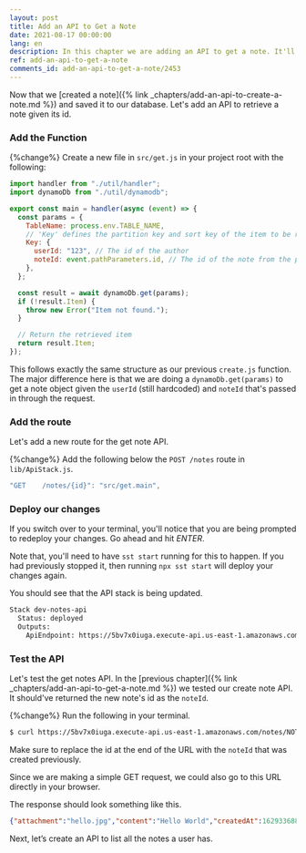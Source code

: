 ```yaml
---
layout: post
title: Add an API to Get a Note
date: 2021-08-17 00:00:00
lang: en
description: In this chapter we are adding an API to get a note. It'll trigger a Lambda function when we hit the API and get the requested note from our DynamoDB table.
ref: add-an-api-to-get-a-note
comments_id: add-an-api-to-get-a-note/2453
---
```


Now that we [created a note]({% link _chapters/add-an-api-to-create-a-note.md %}) and saved it to our database. Let's add an API to retrieve a note given its id.

### Add the Function

{%change%} Create a new file in `src/get.js` in your project root with the following:

``` javascript
import handler from "./util/handler";
import dynamoDb from "./util/dynamodb";

export const main = handler(async (event) => {
  const params = {
    TableName: process.env.TABLE_NAME,
    // 'Key' defines the partition key and sort key of the item to be retrieved
    Key: {
      userId: "123", // The id of the author
      noteId: event.pathParameters.id, // The id of the note from the path
    },
  };

  const result = await dynamoDb.get(params);
  if (!result.Item) {
    throw new Error("Item not found.");
  }

  // Return the retrieved item
  return result.Item;
});
```

This follows exactly the same structure as our previous `create.js` function. The major difference here is that we are doing a `dynamoDb.get(params)` to get a note object given the `userId` (still hardcoded) and `noteId` that's passed in through the request.

### Add the route

Let's add a new route for the get note API.

{%change%} Add the following below the `POST /notes` route in `lib/ApiStack.js`.

``` js
"GET    /notes/{id}": "src/get.main",
```

### Deploy our changes

If you switch over to your terminal, you'll notice that you are being prompted to redeploy your changes. Go ahead and hit _ENTER_.

Note that, you'll need to have `sst start` running for this to happen. If you had previously stopped it, then running `npx sst start` will deploy your changes again.

You should see that the API stack is being updated.

``` bash
Stack dev-notes-api
  Status: deployed
  Outputs:
    ApiEndpoint: https://5bv7x0iuga.execute-api.us-east-1.amazonaws.com
```

### Test the API

Let's test the get notes API. In the [previous chapter]({% link _chapters/add-an-api-to-get-a-note.md %}) we tested our create note API. It should've returned the new note's id as the `noteId`.

{%change%} Run the following in your terminal.

``` bash
$ curl https://5bv7x0iuga.execute-api.us-east-1.amazonaws.com/notes/NOTE_ID
```

Make sure to replace the id at the end of the URL with the `noteId` that was created previously.

Since we are making a simple GET request, we could also go to this URL directly in your browser.

The response should look something like this.

``` json
{"attachment":"hello.jpg","content":"Hello World","createdAt":1629336889054,"noteId":"a46b7fe0-008d-11ec-a6d5-a1d39a077784","userId":"123"}
```

Next, let’s create an API to list all the notes a user has.

